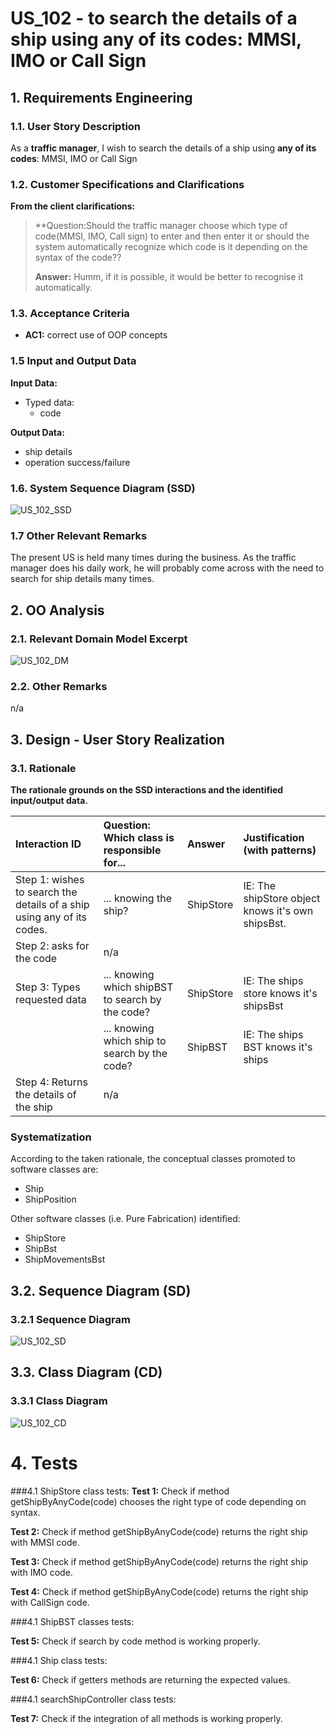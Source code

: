 # US_102 - to search the details of a ship using any of its codes: MMSI, IMO or Call Sign

## 1. Requirements Engineering

### 1.1. User Story Description

As a **traffic manager**, I wish to search the details of a ship using **any of its codes**: MMSI, IMO or Call Sign

### 1.2. Customer Specifications and Clarifications


**From the client clarifications:**

> **Question:Should the traffic manager choose which type of code(MMSI, IMO, Call sign) to enter and then enter it or should the system automatically recognize which code is it depending on the syntax of the code??
>
> **Answer:** Humm, if it is possible, it would be better to recognise it automatically.


### 1.3. Acceptance Criteria

* **AC1:** correct use of OOP concepts


### 1.5 Input and Output Data

**Input Data:**

* Typed data:
  * code
  
**Output Data:**

* ship details
* operation success/failure


### 1.6. System Sequence Diagram (SSD)

![US_102_SSD](US_102_SSD.svg)


### 1.7 Other Relevant Remarks

The present US is held many times during the business. As the traffic manager does his daily work, he will probably come across with the need to search for ship details many times.


## 2. OO Analysis

### 2.1. Relevant Domain Model Excerpt


![US_102_DM](US_102_DM.svg)


### 2.2. Other Remarks

n/a


## 3. Design - User Story Realization

### 3.1. Rationale

**The rationale grounds on the SSD interactions and the identified input/output data.**

| Interaction ID | Question: Which class is responsible for... | Answer  | Justification (with patterns)  |
|:-------------  |:--------------------- |:------------|:---------------------------- |
| Step 1: wishes to search the details of a ship using any of its codes.|	        ... knowing the ship?  		  |ShipStore                         | IE: The shipStore object knows it's own shipsBst.        |
| Step 2: asks for the code                                   |			n/a				                          |                             |                                                      |
| Step 3: Types requested data		                          |			... knowing which shipBST to search by the code? | ShipStore                    | IE: The ships store knows it's shipsBst   |
|                             		                          |			... knowing which ship to search by the code? | ShipBST                    | IE: The ships BST knows it's ships   |
| Step 4: Returns the details of the ship                      |		n/a	          |              | |              

### Systematization ##

According to the taken rationale, the conceptual classes promoted to software classes are:

* Ship
* ShipPosition

Other software classes (i.e. Pure Fabrication) identified:
* ShipStore
* ShipBst
* ShipMovementsBst

## 3.2. Sequence Diagram (SD)

### 3.2.1 Sequence Diagram

![US_102_SD](SD_102.svg)

## 3.3. Class Diagram (CD)

### 3.3.1 Class Diagram

![US_102_CD](CD_102.svg)

# 4. Tests

###4.1 ShipStore class tests:
**Test 1:** Check if method getShipByAnyCode(code) chooses the right type of code depending on syntax.

**Test 2:** Check if method getShipByAnyCode(code) returns the right ship with MMSI code.

**Test 3:** Check if method getShipByAnyCode(code) returns the right ship with IMO code.

**Test 4:** Check if method getShipByAnyCode(code) returns the right ship with CallSign code.

###4.1 ShipBST classes tests:

**Test 5:** Check if search by code method is working properly.

###4.1 Ship class tests:

**Test 6:** Check if getters methods are returning the expected values.

###4.1 searchShipController class tests:

**Test 7:** Check if the integration of all methods is working properly.



